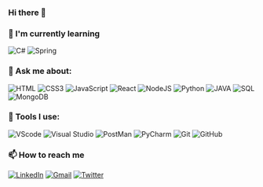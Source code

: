 ### Hi there 👋
<!--
Here are some ideas to get you started:
- 🔭 I’m currently working on ...
- 🌱 I’m currently learning ...
- 👯 I’m looking to collaborate on ...
- 🤔 I’m looking for help with ...
- 💬 Ask me about ...
- 📫 How to reach me: ...
- 😄 Pronouns: ...
- ⚡ Fun fact: ...
-->

### 🌱 I'm currently learning 
 ![C#](https://img.shields.io/badge/C%23-gray?style=flat&color=%23512bd4 "C#") ![Spring](http://img.shields.io/badge/Spring-gray?style=flat-square&logo=spring "Spring")

### 💬 Ask me about:
![HTML](http://img.shields.io/badge/HTML-E34F26?style=flat-square&logo=html5&logoColor=white) ![CSS3](http://img.shields.io/badge/CSS3-1572B6?style=flat-square&logo=css3&logoColor=white) ![JavaScript](http://img.shields.io/badge/JavaScript-black?style=flat-square&logo=javascript) ![React](https://img.shields.io/badge/React-gray?style=flat-square&logo=react "React") ![NodeJS](http://img.shields.io/badge/NodeJs-gray?style=flat-square&logo=node.js) ![Python](http://img.shields.io/badge/Python-ffd343?style=flat-square&logo=python) ![JAVA](http://img.shields.io/badge/Core%20Java-cc3333?style=flat-square&logo=java) ![SQL](http://img.shields.io/badge/SQL-f7f7f7?style=flat-square&logo=mysql) ![MongoDB](http://img.shields.io/badge/MongoDB-gray?style=flat-square&logo=mongodb) 

### 🚀 Tools I use:
![VScode](http://img.shields.io/badge/Visual%20Studio%20Code-0068b8?style=flat-square&logo=visual%20studio%20code "Visual Studio Code") ![Visual Studio](http://img.shields.io/badge/Visual%20Studio-5c2d91?style=flat-square&logo=visual-studio "Visual Studio") ![PostMan](http://img.shields.io/badge/Postman-black?style=flat-square&logo=postman "Postman") ![PyCharm](http://img.shields.io/badge/PyCharm-black?style=flat-square&logo=pycharm "PyCharm") ![Git](http://img.shields.io/badge/Git-black?style=flat-square&logo=git "Git") ![GitHub](http://img.shields.io/badge/GitHub-black?style=flat-square&logo=github "Git Hub")

### 📫 How to reach me
[![LinkedIn](https://img.shields.io/badge/-vraj%20shah-0077B5?style=flat-square&logo=linkedin&link=https://www.linkedin.com/in/vraj-shah-0a7901157 "vraj-shah-0a7901157")](https://www.linkedin.com/in/vraj-shah-0a7901157)
[![Gmail](https://img.shields.io/badge/-vrajshah363@gmail.com-c14438?style=flat-square&logo=gmail&logoColor=white&link=mailto:vrajshah363@gmail.com "vrajshah363@gmail.com")](mailto:vrajshah363@gmail.com)
[![Twitter](https://img.shields.io/badge/vraj9799-1DA1F2?style=flat-square&logo=twitter&logoColor=white&link=https://twitter.com/vraj9799 "vraj9799")](https://www.twitter.com/vraj9799)
